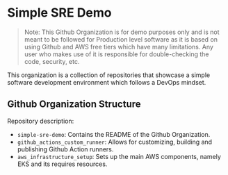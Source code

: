 # Simple SRE Demo

> Note: This Github Organization is for demo purposes only and is not meant to be followed for Production level software as it is based on using Github and AWS free tiers which have many limitations. Any user who makes use of it is responsible for double-checking the code, security, etc.

This organization is a collection of repositories that showcase a simple software development environment which follows a DevOps mindset.

## Github Organization Structure

Repository description:

- `simple-sre-demo`: Contains the README of the Github Organization.
- `github_actions_custom_runner`: Allows for customizing, building and publishing Github Action runners.
- `aws_infrastructure_setup`: Sets up the main AWS components, namely EKS and its requires resources.
